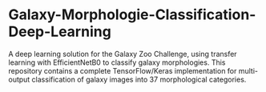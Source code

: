 # Galaxy-Morphologie-Classification-Deep-Learning
A deep learning solution for the Galaxy Zoo Challenge, using transfer learning with EfficientNetB0 to classify galaxy morphologies. This repository contains a complete TensorFlow/Keras implementation for multi-output classification of galaxy images into 37 morphological categories.
